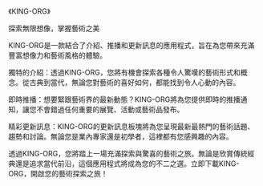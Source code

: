 《KING-ORG》

探索無限想像，掌握藝術之美

KING-ORG是一款結合了介紹、推播和更新訊息的應用程式，旨在為您帶來充滿豐富想像力和藝術風格的體驗。


獨特的介紹：透過KING-ORG，您將有機會探索各種令人驚嘆的藝術形式和概念。從古典到當代，無論您對藝術的喜好如何，都能找到令人心動的內容。

即時推播：想要緊跟藝術界的最新動態？KING-ORG將為您提供即時的推播通知，讓您不會錯過任何重要的展覽、活動或藝術品發布。

精彩更新訊息：KING-ORG的更新訊息板塊將為您呈現最新最熱門的藝術話題、趨勢和討論。無論您是業內專家還是初學者，這裡都有您感興趣的內容。


透過KING-ORG，您將踏上一場充滿探索與驚喜的藝術之旅。無論是欣賞傳統經典還是追求當代前沿，這個應用程式將成為您的不二之選。立即下載KING-ORG，開啟您的藝術探索之旅！
